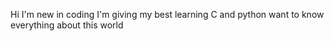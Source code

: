 Hi 
I'm new in coding 
I'm giving my best 
learning C and python 
want to know everything about this world

